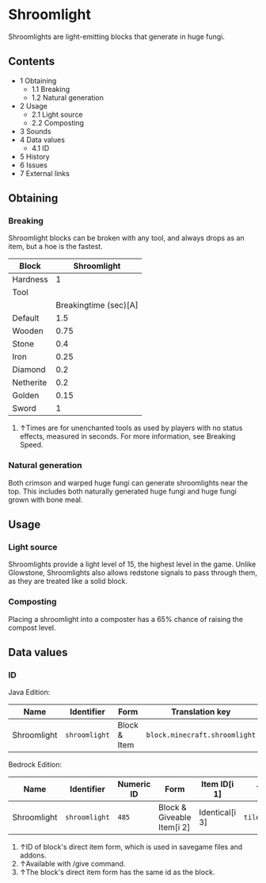 # Shroomlight
Shroomlights are light-emitting blocks that generate in huge fungi.

## Contents
- 1 Obtaining
	- 1.1 Breaking
	- 1.2 Natural generation
- 2 Usage
	- 2.1 Light source
	- 2.2 Composting
- 3 Sounds
- 4 Data values
	- 4.1 ID
- 5 History
- 6 Issues
- 7 External links

## Obtaining
### Breaking
Shroomlight blocks can be broken with any tool, and always drops as an item, but a hoe is the fastest.

| Block     | Shroomlight           |
|-----------|-----------------------|
| Hardness  | 1                     |
| Tool      |                       |
|           | Breakingtime (sec)[A] |
| Default   | 1.5                   |
| Wooden    | 0.75                  |
| Stone     | 0.4                   |
| Iron      | 0.25                  |
| Diamond   | 0.2                   |
| Netherite | 0.2                   |
| Golden    | 0.15                  |
| Sword     | 1                     |

1. ↑Times are for unenchanted tools as used by players with no status effects, measured in seconds. For more information, see Breaking Speed.

### Natural generation
Both crimson and warped huge fungi can generate shroomlights near the top. This includes both naturally generated huge fungi and huge fungi grown with bone meal.


## Usage
### Light source
Shroomlights provide a light level of 15, the highest level in the game. Unlike Glowstone, Shroomlights also allows redstone signals to pass through them, as they are treated like a solid block. 

### Composting
Placing a shroomlight into a composter has a 65% chance of raising the compost level.

## Data values
### ID
Java Edition:

| Name        | Identifier    | Form         | Translation key               |
|-------------|---------------|--------------|-------------------------------|
| Shroomlight | `shroomlight` | Block & Item | `block.minecraft.shroomlight` |

Bedrock Edition:

| Name        | Identifier    | Numeric ID | Form                       | Item ID[i 1]   | Translation key         |
|-------------|---------------|------------|----------------------------|----------------|-------------------------|
| Shroomlight | `shroomlight` | `485`      | Block & Giveable Item[i 2] | Identical[i 3] | `tile.shroomlight.name` |

1. ↑ID of block's direct item form, which is used in savegame files and addons.
2. ↑Available with /give command.
3. ↑The block's direct item form has the same id as the block.

